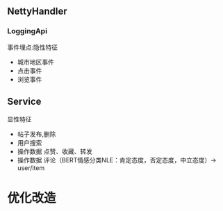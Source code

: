 ## NettyHandler
### LoggingApi
事件埋点:隐性特征
* 城市地区事件
* 点击事件
* 浏览事件

## Service
显性特征
* 帖子发布,删除
* 用户搜索
* 操作数据 点赞、收藏、转发
* 操作数据 评论（BERT情感分类NLE：肯定态度，否定态度，中立态度）-> user/item


# 优化改造